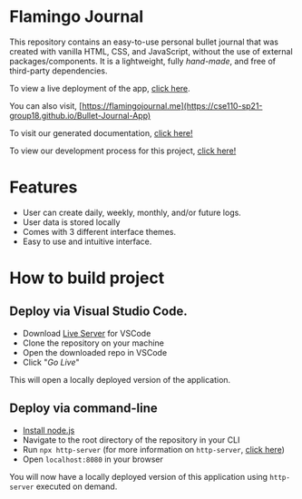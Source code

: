 # Flamingo Journal

This repository contains an easy-to-use personal bullet journal that was created with vanilla HTML, CSS, and JavaScript, without the use of external packages/components. It is a lightweight, fully _hand-made_, and free of third-party dependencies.

To view a live deployment of the app, [click here](https://cse110-sp21-group18.github.io/Bullet-Journal-App).

You can also visit, [https://flamingojournal.me](https://cse110-sp21-group18.github.io/Bullet-Journal-App)

To visit our generated documentation, [click here!](https://cse110-sp21-group18.github.io/Bullet-Journal-App/docs/index.html)

To view our development process for this project, [click here!](https://github.com/cse110-sp21-group18/cse110-sp21-group18)

# Features

-   User can create daily, weekly, monthly, and/or future logs.
-   User data is stored locally
-   Comes with 3 different interface themes.
-   Easy to use and intuitive interface.

# How to build project

## Deploy via Visual Studio Code.

-   Download [Live Server](https://marketplace.visualstudio.com/items?itemName=ritwickdey.LiveServer) for VSCode
-   Clone the repository on your machine
-   Open the downloaded repo in VSCode
-   Click "_Go Live_"

This will open a locally deployed version of the application.

## Deploy via command-line

-   [Install node.js](https://nodejs.org/en/download/)
-   Navigate to the root directory of the repository in your CLI
-   Run `npx http-server` (for more information on `http-server`, [click here](https://www.npmjs.com/package/http-server))
-   Open `localhost:8080` in your browser

You will now have a locally deployed version of this application using `http-server` executed on demand.
